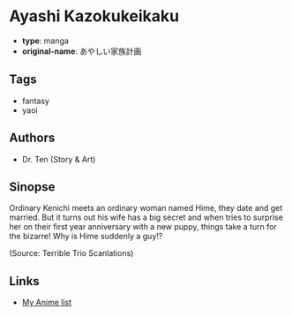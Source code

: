 # Ayashi Kazokukeikaku

-   **type**: manga
-   **original-name**: あやしい家族計画

## Tags

-   fantasy
-   yaoi

## Authors

-   Dr. Ten (Story & Art)

## Sinopse

Ordinary Kenichi meets an ordinary woman named Hime, they date and get married. But it turns out his wife has a big secret and when tries to surprise her on their first year anniversary with a new puppy, things take a turn for the bizarre! Why is Hime suddenly a guy!?

(Source: Terrible Trio Scanlations)

## Links

-   [My Anime list](https://myanimelist.net/manga/12635/Ayashi_Kazokukeikaku)
